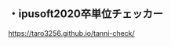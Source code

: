 <h2>・ipusoft2020卒単位チェッカー</h2>
<a href="https://taro3256.github.io/tanni-check/">https://taro3256.github.io/tanni-check/</a>
